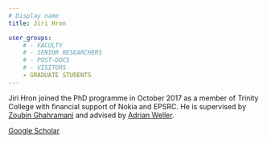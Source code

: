 ```yaml
---
# Display name
title: Jiri Hron

user_groups:
    # - FACULTY
    # - SENIOR RESEARCHERS
    # - POST-DOCS
    # - VISITORS
    - GRADUATE STUDENTS
---
```




Jiri Hron joined the PhD programme in October 2017 as a member of Trinity College with financial support of Nokia and EPSRC. He is supervised by [Zoubin Ghahramani](http://mlg.eng.cam.ac.uk/zoubin/) and advised by [Adrian Weller](http://mlg.eng.cam.ac.uk/adrian/).

[Google Scholar](https://scholar.google.co.uk/citations?user=Jp7hKlAAAAAJ)

